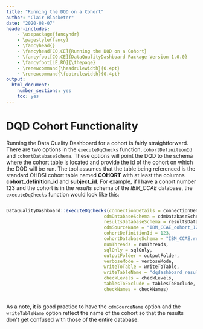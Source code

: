 ```yaml
---
title: "Running the DQD on a Cohort"
author: "Clair Blacketer"
date: "2020-08-07"
header-includes:
    - \usepackage{fancyhdr}
    - \pagestyle{fancy}
    - \fancyhead{}
    - \fancyhead[CO,CE]{Running the DQD on a Cohort}
    - \fancyfoot[CO,CE]{DataQualityDashboard Package Version 1.0.0}
    - \fancyfoot[LE,RO]{\thepage}
    - \renewcommand{\headrulewidth}{0.4pt}
    - \renewcommand{\footrulewidth}{0.4pt}
output:
  html_document:
    number_sections: yes
    toc: yes
---
```


<!--
%\VignetteEngine{knitr::knitr}
%\VignetteIndexEntry{Running the DQD on a Cohort}
-->

# DQD Cohort Functionality

Running the Data Quality Dashboard for a cohort is fairly straightforward. There are two options in the `executeDqChecks` function, `cohortDefinitionId` and `cohortDatabaseSchema`. These options will point the DQD to the schema where the cohort table is located and provide the id of the cohort on which the DQD will be run. The tool assumes that the table being referenced is the standard OHDSI cohort table named **COHORT** with at least the columns **cohort_definition_id** and **subject_id**. For example, if I have a cohort number 123 and the cohort is in the *results* schema of the *IBM_CCAE* database, the `executeDqChecks` function would look like this:

  ```r
  
  DataQualityDashboard::executeDqChecks(connectionDetails = connectionDetails, 
                                      cdmDatabaseSchema = cdmDatabaseSchema, 
                                      resultsDatabaseSchema = resultsDatabaseSchema,
                                      cdmSourceName = "IBM_CCAE_cohort_123",
                                      cohortDefinitionId = 123,
                                      cohortDatabaseSchema = "IBM_CCAE.results"
                                      numThreads = numThreads,
                                      sqlOnly = sqlOnly, 
                                      outputFolder = outputFolder, 
                                      verboseMode = verboseMode,
                                      writeToTable = writeToTable,
                                      writeTableName = "dqdashboard_results_123",
                                      checkLevels = checkLevels,
                                      tablesToExclude = tablesToExclude,
                                      checkNames = checkNames)
                                      
 ``` 
 
 As a note, it is good practice to have the `cdmSourceName` option and the `writeTableName` option reflect the name of the cohort so that the results don't get confused with those of the entire database.
